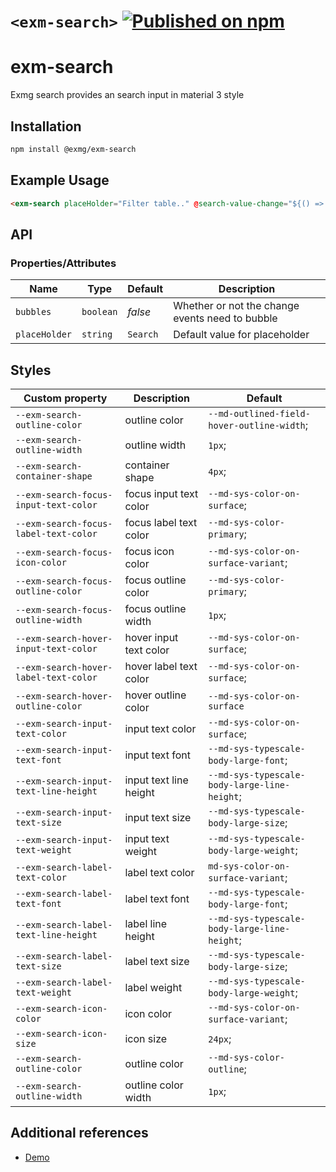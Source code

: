 # `<exm-search>` [![Published on npm](https://img.shields.io/npm/v/@exmg/exm-search.svg)](https://www.npmjs.com/package/@exmg/exm-search)

# exm-search

Exmg search provides an search input in material 3 style

## Installation

```sh
npm install @exmg/exm-search
```

## Example Usage

```html
<exm-search placeHolder="Filter table.." @search-value-change="${() => console.log('update')}"></exm-search>
```

## API

### Properties/Attributes

| Name          | Type      | Default  | Description                                     |
| ------------- | --------- | -------- | ----------------------------------------------- |
| `bubbles`     | `boolean` | _false_  | Whether or not the change events need to bubble |
| `placeHolder` | `string`  | `Search` | Default value for placeholder                   |

## Styles

| Custom property                       | Description            | Default                                      |
| ------------------------------------- | ---------------------- | -------------------------------------------- |
| `--exm-search-outline-color`          | outline color          | `--md-outlined-field-hover-outline-width`;   |
| `--exm-search-outline-width`          | outline width          | `1px`;                                       |
| `--exm-search-container-shape`        | container shape        | `4px`;                                       |
| `--exm-search-focus-input-text-color` | focus input text color | `--md-sys-color-on-surface`;                 |
| `--exm-search-focus-label-text-color` | focus label text color | `--md-sys-color-primary`;                    |
| `--exm-search-focus-icon-color`       | focus icon color       | `--md-sys-color-on-surface-variant`;         |
| `--exm-search-focus-outline-color`    | focus outline color    | `--md-sys-color-primary`;                    |
| `--exm-search-focus-outline-width`    | focus outline width    | `1px`;                                       |
| `--exm-search-hover-input-text-color` | hover input text color | `--md-sys-color-on-surface`;                 |
| `--exm-search-hover-label-text-color` | hover label text color | `--md-sys-color-on-surface`;                 |
| `--exm-search-hover-outline-color`    | hover outline color    | `--md-sys-color-on-surface`                  |
| `--exm-search-input-text-color`       | input text color       | `--md-sys-color-on-surface`;                 |
| `--exm-search-input-text-font`        | input text font        | `--md-sys-typescale-body-large-font`;        |
| `--exm-search-input-text-line-height` | input text line height | `--md-sys-typescale-body-large-line-height`; |
| `--exm-search-input-text-size`        | input text size        | `--md-sys-typescale-body-large-size`;        |
| `--exm-search-input-text-weight`      | input text weight      | `--md-sys-typescale-body-large-weight`;      |
| `--exm-search-label-text-color`       | label text color       | `md-sys-color-on-surface-variant`;           |
| `--exm-search-label-text-font`        | label text font        | `--md-sys-typescale-body-large-font`;        |
| `--exm-search-label-text-line-height` | label line height      | `--md-sys-typescale-body-large-line-height`; |
| `--exm-search-label-text-size`        | label text size        | `--md-sys-typescale-body-large-size`;        |
| `--exm-search-label-text-weight`      | label weight           | `--md-sys-typescale-body-large-weight`;      |
| `--exm-search-icon-color`             | icon color             | `--md-sys-color-on-surface-variant`;         |
| `--exm-search-icon-size`              | icon size              | `24px`;                                      |
| `--exm-search-outline-color`          | outline color          | `--md-sys-color-outline`;                    |
| `--exm-search-outline-width`          | outline color width    | `1px`;                                       |

## Additional references

- [Demo](https://exmg.github.io/exmachina-web-components/demo/?el=exm-search)
